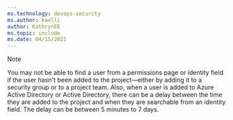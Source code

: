 ```yaml
---
ms.technology: devops-security
ms.author: kaelli
author: KathrynEE
ms.topic: include
ms.date: 04/15/2021
---
```


<!--- ability-to-find-user-once-added)]  --> 

> [!NOTE]   
> You may not be able to find a user from a permissions page or identity field if the user hasn't been added to the project&mdash;either by adding it to a security group or to a project team. Also, when a user is added to Azure Active Directory or Active Directory, there can be a delay between the time they are added to the project and when they are searchable from an identity field. The delay can be between 5 minutes to 7 days. 
